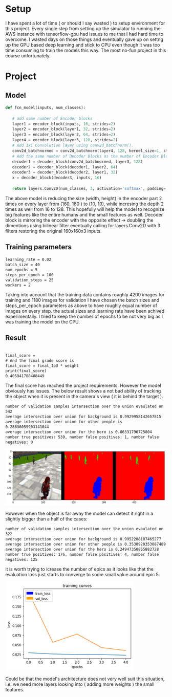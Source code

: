  # Setup
I have spent a lot of time ( or should I say wasted ) to setup environment for this project. Every single step from setting up 
the simulator to running the AWS instance with tensorflow-gpu had issues to me that I had hard time to overcome. I wasted days on those 
things and eventually  gave up on settng up the GPU based deep learning and  stick to CPU even though it was too time 
consuming to train the models this way. The most no-fun project in this course unfortunately. 

# Project
 ## Model
 
 ```python
 def fcn_model(inputs, num_classes):
    
    # add some number of Encoder blocks
    layer1 = encoder_block(inputs, 16, strides=2)
    layer2 = encoder_block(layer1, 32, strides=2)
    layer3 = encoder_block(layer2, 64, strides=2)    
    layer4 = encoder_block(layer3, 128, strides=2)    
    # Add 1x1 Convolution layer using conv2d_batchnorm().
    conv2d_batchnormed = conv2d_batchnorm(layer4, 128, kernel_size=1, strides=1)
    # Add the same number of Decoder Blocks as the number of Encoder Blocks
    decoder1 = decoder_block(conv2d_batchnormed, layer3, 128)
    decoder2 = decoder_block(decoder1, layer2, 64)
    decoder3 = decoder_block(decoder2, layer1, 32)
    x = decoder_block(decoder3, inputs, 16)
    
    return layers.Conv2D(num_classes, 3, activation='softmax', padding='same')(x)
 ```
 
 The above model is reducing the size (width, height) in the encoder part 2 times on every layer from (160, 160 ) to (10, 10), while incresing the depth 2 times as well from 16 to 128. This hopefully will help the model to recognize big features like the entire humans and the small features as well.  Decoder block is mirroring the encoder with the opposite effect -> doubling the dimentions using bilinear filter eventually calling for layers.Conv2D with 3 filters restoring the original 160x160x3 inputs.
 
##  Training parameters
```
learning_rate = 0.02
batch_size = 40
num_epochs = 5
steps_per_epoch = 100
validation_steps = 25
workers = 2
```
Taking into account that the training data contains roughly 4200 images for training and 1180 images 
for validation I have chosen the batch sizes and steps_per_epoch parameters as above to have roughly equal number of images
on every step. the actual sizes and learning rate have been achived experimentally. I tried to keep the number of 
epochs to be not very big as I was training the model on the CPU.

## Result
```

final_score = 
# And the final grade score is 
final_score = final_IoU * weight
print(final_score)
0.405941788408449
```
The final score has reached the project requirements. However the model obviously has issues. The below result shows a not bad 
ability of tracking the object when it is present in the camera's view ( it is behind the target ).
```
number of validation samples intersection over the union evaulated on 542
average intersection over union for background is 0.9929958142657815
average intersection over union for other people is 0.28636055903141044
average intersection over union for the hero is 0.86331796725804
number true positives: 539, number false positives: 1, number false negatives: 0
```
![image](./follow_target.png)

However when the object is far away the model can detect it right in a slightly bigger than a half of the cases:
```
number of validation samples intersection over the union evaulated on 322
average intersection over union for background is 0.9952288187465277
average intersection over union for other people is 0.3538920353087489
average intersection over union for the hero is 0.24947350865882728
number true positives: 176, number false positives: 4, number false negatives: 125
```
it is worth trying to icrease the number of epics as it looks like that the evaluation loss just starts to converge to some small value around epic 5. 

![image](./training_curve.png)

Could be that the model's architecture does not very well suit this situation, i.e. we need more layers looking into ( adding more weights ) the small features.



